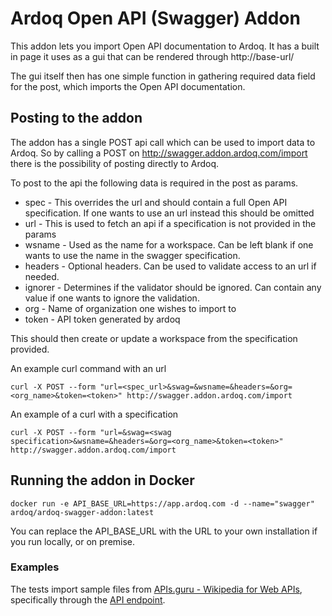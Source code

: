 # Ardoq Open API (Swagger) Addon
This addon lets you import Open API documentation to Ardoq. It has a built in page it uses as a gui that can be rendered through http://base-url/

The gui itself then has one simple function in gathering required data field for the post, which imports the Open API documentation.

## Posting to the addon

The addon has a single POST api call which can be used to import data to Ardoq. So by calling a POST on http://swagger.addon.ardoq.com/import there is the possibility of posting directly to Ardoq.

To post to the api the following data is required in the post as params.

* spec - This overrides the url and should contain a full Open API specification. If one wants to use an url instead this should be omitted
* url - This is used to fetch an api if a specification is not provided in the params
* wsname - Used as the name for a workspace. Can be left blank if one wants to use the name in the swagger specification.
* headers - Optional headers. Can be used to validate access to an url if needed.
* ignorer - Determines if the validator should be ignored. Can contain any value if one wants to ignore the validation.
* org - Name of organization one wishes to import to
* token - API token generated by ardoq

This should then create or update a workspace from the specification provided.

An example curl command with an url

```
curl -X POST --form "url=<spec_url>&swag=&wsname=&headers=&org=<org_name>&token=<token>" http://swagger.addon.ardoq.com/import
```

An example of a curl with a specification

```
curl -X POST --form "url=&swag=<swag specification>&wsname=&headers=&org=<org_name>&token=<token>" http://swagger.addon.ardoq.com/import
```

## Running the addon in Docker

```
docker run -e API_BASE_URL=https://app.ardoq.com -d --name="swagger" ardoq/ardoq-swagger-addon:latest
```

You can replace the API_BASE_URL with the URL to your own installation if you run locally, or on premise.  


### Examples

The tests import sample files from [APIs.guru - Wikipedia for Web APIs](https://APIs.guru), specifically through the [API endpoint](https://github.com/APIs-guru/api-models/blob/master/API.md).
